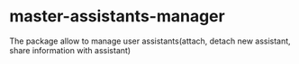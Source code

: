 # master-assistants-manager
The package allow to manage user assistants(attach, detach new assistant, share information with assistant)
